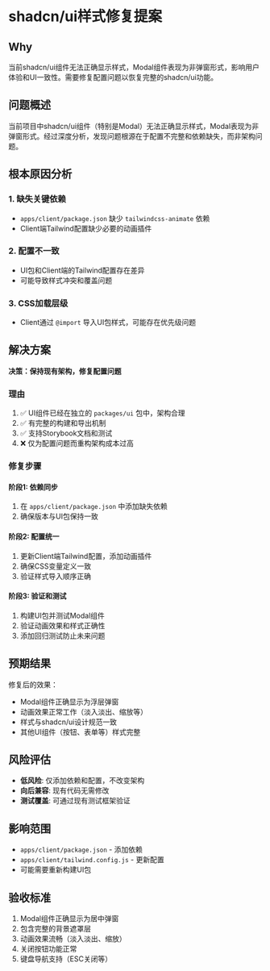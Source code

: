 # shadcn/ui样式修复提案

## Why

当前shadcn/ui组件无法正确显示样式，Modal组件表现为非弹窗形式，影响用户体验和UI一致性。需要修复配置问题以恢复完整的shadcn/ui功能。

## 问题概述

当前项目中shadcn/ui组件（特别是Modal）无法正确显示样式，Modal表现为非弹窗形式。经过深度分析，发现问题根源在于配置不完整和依赖缺失，而非架构问题。

## 根本原因分析

### 1. 缺失关键依赖

- `apps/client/package.json` 缺少 `tailwindcss-animate` 依赖
- Client端Tailwind配置缺少必要的动画插件

### 2. 配置不一致

- UI包和Client端的Tailwind配置存在差异
- 可能导致样式冲突和覆盖问题

### 3. CSS加载层级

- Client通过 `@import` 导入UI包样式，可能存在优先级问题

## 解决方案

**决策：保持现有架构，修复配置问题**

### 理由

1. ✅ UI组件已经在独立的 `packages/ui` 包中，架构合理
2. ✅ 有完整的构建和导出机制
3. ✅ 支持Storybook文档和测试
4. ❌ 仅为配置问题而重构架构成本过高

### 修复步骤

#### 阶段1: 依赖同步

1. 在 `apps/client/package.json` 中添加缺失依赖
2. 确保版本与UI包保持一致

#### 阶段2: 配置统一

1. 更新Client端Tailwind配置，添加动画插件
2. 确保CSS变量定义一致
3. 验证样式导入顺序正确

#### 阶段3: 验证和测试

1. 构建UI包并测试Modal组件
2. 验证动画效果和样式正确性
3. 添加回归测试防止未来问题

## 预期结果

修复后的效果：

- Modal组件正确显示为浮层弹窗
- 动画效果正常工作（淡入淡出、缩放等）
- 样式与shadcn/ui设计规范一致
- 其他UI组件（按钮、表单等）样式完整

## 风险评估

- **低风险**: 仅添加依赖和配置，不改变架构
- **向后兼容**: 现有代码无需修改
- **测试覆盖**: 可通过现有测试框架验证

## 影响范围

- `apps/client/package.json` - 添加依赖
- `apps/client/tailwind.config.js` - 更新配置
- 可能需要重新构建UI包

## 验收标准

1. Modal组件正确显示为居中弹窗
2. 包含完整的背景遮罩层
3. 动画效果流畅（淡入淡出、缩放）
4. 关闭按钮功能正常
5. 键盘导航支持（ESC关闭等）
